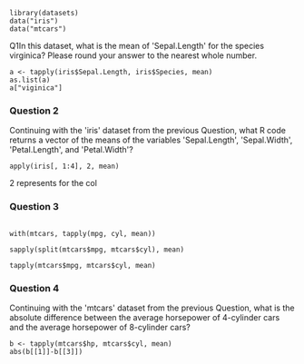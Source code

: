 
```{r}
library(datasets)
data("iris")
data("mtcars")
```

Q1In this dataset, what is the mean of 'Sepal.Length' for the species virginica? 
Please round your answer to the nearest whole number.
```{r}
a <- tapply(iris$Sepal.Length, iris$Species, mean)
as.list(a)
a["viginica"]
```

### Question 2
Continuing with the 'iris' dataset from the previous Question, what R code returns a vector of the means of the variables 'Sepal.Length', 'Sepal.Width', 'Petal.Length', and 'Petal.Width'?

```{r}
apply(iris[, 1:4], 2, mean)
```

2 represents for the col

### Question 3
```{r}

with(mtcars, tapply(mpg, cyl, mean))

sapply(split(mtcars$mpg, mtcars$cyl), mean)

tapply(mtcars$mpg, mtcars$cyl, mean)
```

### Question 4
Continuing with the 'mtcars' dataset from the previous Question, what is the absolute difference between the average horsepower of 4-cylinder cars and the average horsepower of 8-cylinder cars?
```{r}
b <- tapply(mtcars$hp, mtcars$cyl, mean)
abs(b[[1]]-b[[3]])
```


